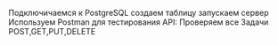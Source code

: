 Подключичаемся к PostgreSQL
создаем таблицу 
запускаем сервер
Используем Postman для тестирования API:
Проверяем все Задачи POST,GET,PUT,DELETE

